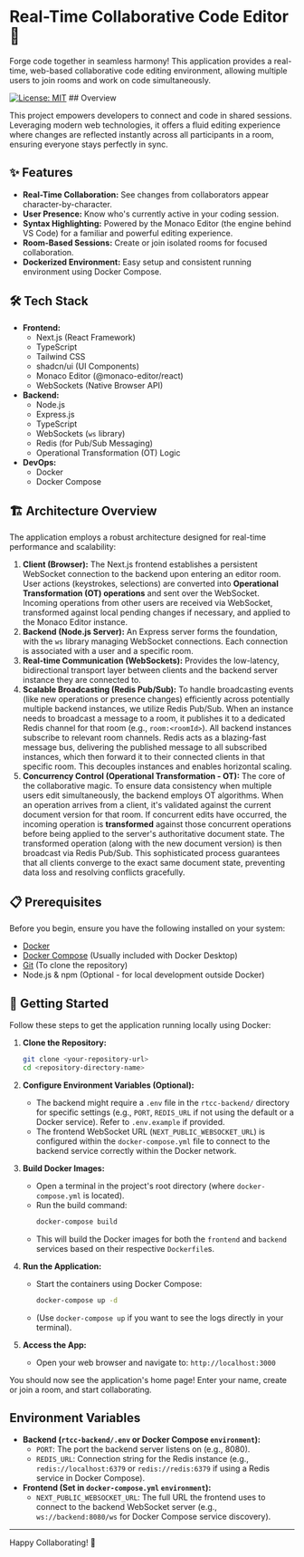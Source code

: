 # Real-Time Collaborative Code Editor 🚀

Forge code together in seamless harmony! This application provides a real-time, web-based collaborative code editing environment, allowing multiple users to join rooms and work on code simultaneously.

[![License: MIT](https://img.shields.io/badge/License-MIT-yellow.svg)](https://opensource.org/licenses/MIT) ## Overview

This project empowers developers to connect and code in shared sessions. Leveraging modern web technologies, it offers a fluid editing experience where changes are reflected instantly across all participants in a room, ensuring everyone stays perfectly in sync.

## ✨ Features

- **Real-Time Collaboration:** See changes from collaborators appear character-by-character.
- **User Presence:** Know who's currently active in your coding session.
- **Syntax Highlighting:** Powered by the Monaco Editor (the engine behind VS Code) for a familiar and powerful editing experience.
- **Room-Based Sessions:** Create or join isolated rooms for focused collaboration.
- **Dockerized Environment:** Easy setup and consistent running environment using Docker Compose.

## 🛠️ Tech Stack

- **Frontend:**
  - Next.js (React Framework)
  - TypeScript
  - Tailwind CSS
  - shadcn/ui (UI Components)
  - Monaco Editor (@monaco-editor/react)
  - WebSockets (Native Browser API)
- **Backend:**
  - Node.js
  - Express.js
  - TypeScript
  - WebSockets (`ws` library)
  - Redis (for Pub/Sub Messaging)
  - Operational Transformation (OT) Logic
- **DevOps:**
  - Docker
  - Docker Compose

## 🏗️ Architecture Overview

The application employs a robust architecture designed for real-time performance and scalability:

1.  **Client (Browser):** The Next.js frontend establishes a persistent WebSocket connection to the backend upon entering an editor room. User actions (keystrokes, selections) are converted into **Operational Transformation (OT) operations** and sent over the WebSocket. Incoming operations from other users are received via WebSocket, transformed against local pending changes if necessary, and applied to the Monaco Editor instance.
2.  **Backend (Node.js Server):** An Express server forms the foundation, with the `ws` library managing WebSocket connections. Each connection is associated with a user and a specific room.
3.  **Real-time Communication (WebSockets):** Provides the low-latency, bidirectional transport layer between clients and the backend server instance they are connected to.
4.  **Scalable Broadcasting (Redis Pub/Sub):** To handle broadcasting events (like new operations or presence changes) efficiently across potentially multiple backend instances, we utilize Redis Pub/Sub. When an instance needs to broadcast a message to a room, it publishes it to a dedicated Redis channel for that room (e.g., `room:<roomId>`). All backend instances subscribe to relevant room channels. Redis acts as a blazing-fast message bus, delivering the published message to all subscribed instances, which then forward it to their connected clients in that specific room. This decouples instances and enables horizontal scaling.
5.  **Concurrency Control (Operational Transformation - OT):** The core of the collaborative magic. To ensure data consistency when multiple users edit simultaneously, the backend employs OT algorithms. When an operation arrives from a client, it's validated against the current document version for that room. If concurrent edits have occurred, the incoming operation is **transformed** against those concurrent operations before being applied to the server's authoritative document state. The transformed operation (along with the new document version) is then broadcast via Redis Pub/Sub. This sophisticated process guarantees that all clients converge to the exact same document state, preventing data loss and resolving conflicts gracefully.

## 📋 Prerequisites

Before you begin, ensure you have the following installed on your system:

- [Docker](https://docs.docker.com/get-docker/)
- [Docker Compose](https://docs.docker.com/compose/install/) (Usually included with Docker Desktop)
- [Git](https://git-scm.com/) (To clone the repository)
- Node.js & npm (Optional - for local development outside Docker)

## 🚀 Getting Started

Follow these steps to get the application running locally using Docker:

1.  **Clone the Repository:**

    ```bash
    git clone <your-repository-url>
    cd <repository-directory-name>
    ```

2.  **Configure Environment Variables (Optional):**

    - The backend might require a `.env` file in the `rtcc-backend/` directory for specific settings (e.g., `PORT`, `REDIS_URL` if not using the default or a Docker service). Refer to `.env.example` if provided.
    - The frontend WebSocket URL (`NEXT_PUBLIC_WEBSOCKET_URL`) is configured within the `docker-compose.yml` file to connect to the backend service correctly within the Docker network.

3.  **Build Docker Images:**

    - Open a terminal in the project's root directory (where `docker-compose.yml` is located).
    - Run the build command:
      ```bash
      docker-compose build
      ```
    - This will build the Docker images for both the `frontend` and `backend` services based on their respective `Dockerfile`s.

4.  **Run the Application:**

    - Start the containers using Docker Compose:
      ```bash
      docker-compose up -d
      ```
    - (Use `docker-compose up` if you want to see the logs directly in your terminal).

5.  **Access the App:**
    - Open your web browser and navigate to:
      `http://localhost:3000`

You should now see the application's home page! Enter your name, create or join a room, and start collaborating.

## Environment Variables

- **Backend (`rtcc-backend/.env` or Docker Compose `environment`):**
  - `PORT`: The port the backend server listens on (e.g., 8080).
  - `REDIS_URL`: Connection string for the Redis instance (e.g., `redis://localhost:6379` or `redis://redis:6379` if using a Redis service in Docker Compose).
- **Frontend (Set in `docker-compose.yml` `environment`):**
  - `NEXT_PUBLIC_WEBSOCKET_URL`: The full URL the frontend uses to connect to the backend WebSocket server (e.g., `ws://backend:8080/ws` for Docker Compose service discovery).

---

Happy Collaborating! 🎉
